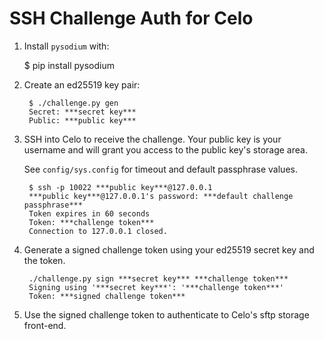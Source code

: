 SSH Challenge Auth for Celo
===========================

1. Install `pysodium` with:

    $ pip install pysodium

2. Create an ed25519 key pair:

        $ ./challenge.py gen
        Secret: ***secret key***
        Public: ***public key***

3. SSH into Celo to receive the challenge. Your public key is your username and
   will grant you access to the public key's storage area.

   See `config/sys.config` for timeout and default passphrase values.

        $ ssh -p 10022 ***public key***@127.0.0.1
        ***public key***@127.0.0.1's password: ***default challenge passphrase***
        Token expires in 60 seconds
        Token: ***challenge token***
        Connection to 127.0.0.1 closed.

4. Generate a signed challenge token using your ed25519 secret key and the token.

        ./challenge.py sign ***secret key*** ***challenge token***
        Signing using '***secret key***': '***challenge token***'
        Token: ***signed challenge token***

6. Use the signed challenge token to authenticate to Celo's sftp storage
   front-end.

